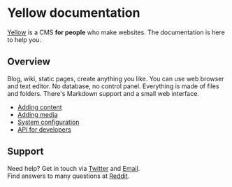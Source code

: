 Yellow documentation
====================

[Yellow](https://github.com/markseu/yellowcms) is a CMS **for people** who make websites. The documentation is here to help you.

Overview
--------
Blog, wiki, static pages, create anything you like. You can use web browser and text editor. No database, no control panel. Everything is made of files and folders. There's Markdown support and a small web interface.

* [Adding content](content.md)
* [Adding media](media.md)
* [System configuration](system.md)
* [API for developers](yellowapi.md)

Support
-------
Need help? Get in touch via [Twitter](https://twitter.com/markseu) and [Email](http://datenstrom.se/contact/).  
Find answers to many questions at [Reddit](http://www.reddit.com/r/yellowcms/).